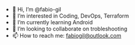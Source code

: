 - 👋 Hi, I’m @fabio-gil
- 👀 I’m interested in Coding, DevOps, Terraform
- 🌱 I’m currently learning Android
- 💞️ I’m looking to collaborate on trobleshooting
- 📫 How to reach me: fabiogil@outlook.com

<!---
fabio-gil/fabio-gil is a ✨ special ✨ repository because its `README.md` (this file) appears on your GitHub profile.
You can click the Preview link to take a look at your changes.
--->
